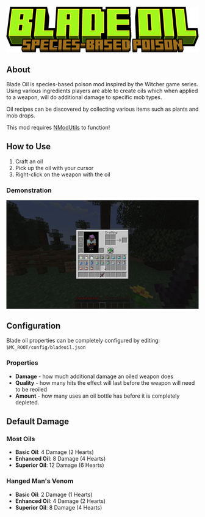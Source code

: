 ![Blade Oil Logo](src/main/resources/assets/bladeoil/bladeoil_title_sub.png)

## About
Blade Oil is species-based poison mod inspired by the Witcher game series.  Using various ingredients players are able to create oils which when applied to a weapon, will do additional damage to specific mob types.

Oil recipes can be discovered by collecting various items such as plants and mob drops.

This mod requires [NModUtils](https://github.com/tnoctua/nmodutils) to function!

## How to Use

1. Craft an oil
2. Pick up the oil with your cursor
3. Right-click on the weapon with the oil

### Demonstration
![How to use Blade Oil](src/main/resources/assets/bladeoil/how_to_use_blade_oil.gif)

## Configuration
Blade oil properties can be completely configured by editing: `$MC_ROOT/config/bladeoil.json`


### Properties
- **Damage** - how much additional damage an oiled weapon does
- **Quality** - how many hits the effect will last before the weapon will need to be reoiled
- **Amount** - how many uses an oil bottle has before it is completely depleted.

## Default Damage

### Most Oils
- **Basic Oil**: 4 Damage (2 Hearts)
- **Enhanced Oil**: 8 Damage (4 Hearts)
- **Superior Oil**: 12 Damage (6 Hearts)

### Hanged Man's Venom
- **Basic Oil**: 2 Damage (1 Hearts)
- **Enhanced Oil**: 4 Damage (2 Hearts)
- **Superior Oil**: 8 Damage (4 Hearts)
